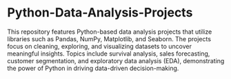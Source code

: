 # Python-Data-Analysis-Projects
This repository features Python-based data analysis projects that utilize libraries such as Pandas, NumPy, Matplotlib, and Seaborn. The projects focus on cleaning, exploring, and visualizing datasets to uncover meaningful insights. Topics include survival analysis, sales forecasting, customer segmentation, and exploratory data analysis (EDA), demonstrating the power of Python in driving data-driven decision-making.
